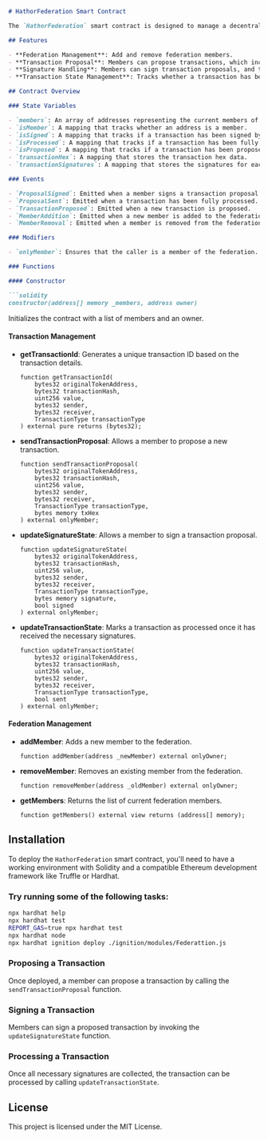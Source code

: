 
```markdown
# HathorFederation Smart Contract

The `HathorFederation` smart contract is designed to manage a decentralized federation of members who can propose, sign, and process transactions within the Hathor network. This contract enforces federator permissions and ensures that only designated members can participate in the transaction flow.

## Features

- **Federation Management**: Add and remove federation members.
- **Transaction Proposal**: Members can propose transactions, which include MELT, MINT, TRANSFER, and RETURN types.
- **Signature Handling**: Members can sign transaction proposals, and their signatures are recorded.
- **Transaction State Management**: Tracks whether a transaction has been signed by enough members and whether it has been processed.

## Contract Overview

### State Variables

- `members`: An array of addresses representing the current members of the federation.
- `isMember`: A mapping that tracks whether an address is a member.
- `isSigned`: A mapping that tracks if a transaction has been signed by a particular member.
- `isProcessed`: A mapping that tracks if a transaction has been fully processed.
- `isProposed`: A mapping that tracks if a transaction has been proposed.
- `transactionHex`: A mapping that stores the transaction hex data.
- `transactionSignatures`: A mapping that stores the signatures for each transaction.

### Events

- `ProposalSigned`: Emitted when a member signs a transaction proposal.
- `ProposalSent`: Emitted when a transaction has been fully processed.
- `TransactionProposed`: Emitted when a new transaction is proposed.
- `MemberAddition`: Emitted when a new member is added to the federation.
- `MemberRemoval`: Emitted when a member is removed from the federation.

### Modifiers

- `onlyMember`: Ensures that the caller is a member of the federation.

### Functions

#### Constructor

```solidity
constructor(address[] memory _members, address owner)
```
Initializes the contract with a list of members and an owner.

#### Transaction Management

- **getTransactionId**: Generates a unique transaction ID based on the transaction details.
  
  ```solidity
  function getTransactionId(
      bytes32 originalTokenAddress,
      bytes32 transactionHash,
      uint256 value,
      bytes32 sender,
      bytes32 receiver,
      TransactionType transactionType
  ) external pure returns (bytes32);
  ```

- **sendTransactionProposal**: Allows a member to propose a new transaction.
  
  ```solidity
  function sendTransactionProposal(
      bytes32 originalTokenAddress,
      bytes32 transactionHash,
      uint256 value,
      bytes32 sender,
      bytes32 receiver,
      TransactionType transactionType,
      bytes memory txHex
  ) external onlyMember;
  ```

- **updateSignatureState**: Allows a member to sign a transaction proposal.
  
  ```solidity
  function updateSignatureState(
      bytes32 originalTokenAddress,
      bytes32 transactionHash,
      uint256 value,
      bytes32 sender,
      bytes32 receiver,
      TransactionType transactionType,
      bytes memory signature,
      bool signed
  ) external onlyMember;
  ```

- **updateTransactionState**: Marks a transaction as processed once it has received the necessary signatures.
  
  ```solidity
  function updateTransactionState(
      bytes32 originalTokenAddress,
      bytes32 transactionHash,
      uint256 value,
      bytes32 sender,
      bytes32 receiver,
      TransactionType transactionType,
      bool sent
  ) external onlyMember;
  ```

#### Federation Management

- **addMember**: Adds a new member to the federation.
  
  ```solidity
  function addMember(address _newMember) external onlyOwner;
  ```

- **removeMember**: Removes an existing member from the federation.
  
  ```solidity
  function removeMember(address _oldMember) external onlyOwner;
  ```

- **getMembers**: Returns the list of current federation members.
  
  ```solidity
  function getMembers() external view returns (address[] memory);
  ```

## Installation

To deploy the `HathorFederation` smart contract, you'll need to have a working environment with Solidity and a compatible Ethereum development framework like Truffle or Hardhat.

### Try running some of the following tasks:

```bash
npx hardhat help
npx hardhat test
REPORT_GAS=true npx hardhat test
npx hardhat node
npx hardhat ignition deploy ./ignition/modules/Federattion.js
```

### Proposing a Transaction

Once deployed, a member can propose a transaction by calling the `sendTransactionProposal` function.

### Signing a Transaction

Members can sign a proposed transaction by invoking the `updateSignatureState` function.

### Processing a Transaction

Once all necessary signatures are collected, the transaction can be processed by calling `updateTransactionState`.

## License

This project is licensed under the MIT License.


